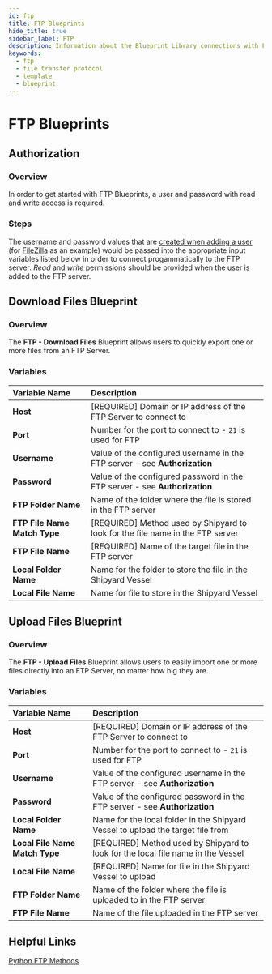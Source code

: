 ```yaml
---
id: ftp
title: FTP Blueprints
hide_title: true
sidebar_label: FTP
description: Information about the Blueprint Library connections with FTP.
keywords:
  - ftp
  - file transfer protocol
  - template
  - blueprint
---
```


# FTP Blueprints

## Authorization

### Overview

In order to get started with FTP Blueprints, a user and password with read and write access is required.

### Steps

The username and password values that are [created when adding a user](https://www.hostmysite.com/support/dedicated/general/filezillauser/index.shtml) (for [FileZilla](https://filezilla-project.org/) as an example) would be passed into the appropriate input variables listed below in order to connect progammatically to the FTP server. _Read_ and _write_ permissions should be provided when the user is added to the FTP server.

## Download Files Blueprint

### Overview

The **FTP - Download Files** Blueprint allows users to quickly export one or more files from an FTP Server.

### Variables

| Variable Name | Description |
|:---|:---|
| **Host** | [REQUIRED] Domain or IP address of the FTP Server to connect to |
| **Port** | Number for the port to connect to - `21` is used for FTP |
| **Username** | Value of the configured username in the FTP server - see **Authorization** |
| **Password** | Value of the configured password in the FTP server - see **Authorization** |
| **FTP Folder Name** | Name of the folder where the file is stored in the FTP server |
| **FTP File Name Match Type** | [REQUIRED] Method used by Shipyard to look for the file name in the FTP server |
| **FTP File Name** | [REQUIRED] Name of the target file in the FTP server |
| **Local Folder Name** | Name for the folder to store the file in the Shipyard Vessel |
| **Local File Name** | Name for file to store in the Shipyard Vessel |

## Upload Files Blueprint

### Overview

The **FTP - Upload Files** Blueprint allows users to easily import one or more files directly into an FTP Server, no matter how big they are.

### Variables

| Variable Name | Description |
|:---|:---|
| **Host** | [REQUIRED] Domain or IP address of the FTP Server to connect to |
| **Port** | Number for the port to connect to - `21` is used for FTP |
| **Username** | Value of the configured username in the FTP server - see **Authorization** |
| **Password** | Value of the configured password in the FTP server - see **Authorization** |
| **Local Folder Name** | Name for the local folder in the Shipyard Vessel to upload the target file from |
| **Local File Name Match Type** | [REQUIRED] Method used by Shipyard to look for the local file name in the Vessel |
| **Local File Name** | [REQUIRED] Name for file in the Shipyard Vessel to upload |
| **FTP Folder Name** | Name of the folder where the file is uploaded to in the FTP server |
| **FTP File Name** | Name of the file uploaded in the FTP server |

## Helpful Links

[Python FTP Methods](https://docs.python.org/3.7/library/ftplib.html)
